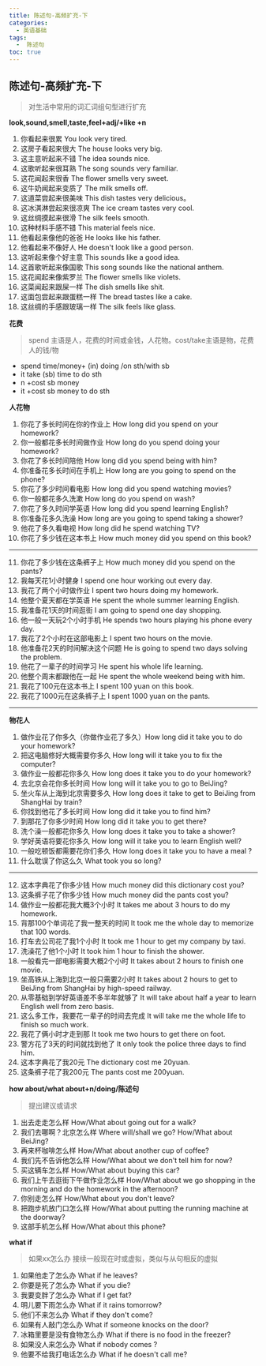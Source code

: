 ```yaml
---
title: 陈述句-高频扩充-下
categories:
  - 英语基础
tags:
  -  陈述句
toc: true 
---
```


## 陈述句-高频扩充-下

>  对生活中常用的词汇词组句型进行扩充


**look,sound,smell,taste,feel+adj/+like +n**
1. 你看起来很累 You look very tired.
2. 这房子看起来很大 The house looks very big.
3. 这主意听起来不错 The idea sounds  nice.
4. 这歌听起来很耳熟 The song sounds very familiar.
5. 这花闻起来很香 The flower smells very sweet.
6. 这牛奶闻起来变质了 The milk smells off.
7. 这道菜尝起来很美味 This dish tastes very delicious。
8. 这冰淇淋尝起来很凉爽 The ice cream tastes very cool.
9.  这丝绸摸起来很滑 The silk feels smooth.
10. 这种材料手感不错 This material feels nice.
11. 他看起来像他的爸爸 He looks like his father.
12. 他看起来不像好人 He doesn't look like a good person.
13. 这听起来像个好主意 This sounds like a good idea.
14. 这首歌听起来像国歌 This song sounds like the national anthem.
15. 这花闻起来像紫罗兰 The flower smells like violets.
16. 这菜闻起来跟屎一样 The dish smells like shit.
17. 这面包尝起来跟蛋糕一样 The bread  tastes like a cake.
18. 这丝绸的手感跟玻璃一样 The silk feels like  glass.





**花费**

> spend 主语是人，花费的时间或金钱，人花物。cost/take主语是物，花费人的钱/物

* spend time/money+ (in) doing /on sth/with sb
* it take (sb) time to do sth
* n +cost sb money 
* it +cost sb money to do sth


**人花物**

1. 你花了多长时间在你的作业上 How long did you spend on your homework? 
2. 你一般都花多长时间做作业 How long do you spend doing  your homework? 
3. 你花了多长时间陪他 How long did you spend being with him? 
4. 你准备花多长时间在手机上 How long are you going to  spend on the phone? 
5. 你花了多少时间看电影 How long did you spend watching movies? 
6. 你一般都花多久洗漱 How long do you spend on wash? 
7. 你花了多久时间学英语 How long did you spend learning English?
8. 你准备花多久洗澡 How long are you going to spend taking a shower?
9.  他花了多久看电视 How long did he spend watching TV?
10. 你花了多少钱在这本书上 How much money did you spend on this book?

----

11. 你花了多少钱在这条裤子上  How much money did you spend on the pants?
12. 我每天花1小时健身 I spend one hour working out every day.
13. 我花了两个小时做作业 I spent two hours doing my homework.
14. 他整个夏天都在学英语 He spent the whole summer learning English.
15. 我准备花1天的时间逛街 I am going to spend  one day shopping.
16. 他一般一天玩2个小时手机 He spends two hours playing his phone every day.
17. 我花了2个小时在这部电影上 I spent two hours on the movie.
18. 他准备花2天的时间解决这个问题 He is going to spend two days solving the problem.
19. 他花了一辈子的时间学习 He spent his whole life learning.
20. 他整个周末都跟他在一起 He spent the whole weekend being with him.
21. 我花了100元在这本书上 I spent 100 yuan on this book.
22. 我花了1000元在这条裤子上 I spent 1000 yuan on the pants.


---

**物花人**

1. 做作业花了你多久（你做作业花了多久）How long did it take you to  do your  homework?
2. 把这电脑修好大概需要你多久 How long will it take you to fix the computer?
3. 做作业一般都花你多久 How long does it take you to do your homework?
4. 去北京会花你多长时间 How long will it take you to go to  BeiJing? 
5. 坐火车从上海到北京需要多久 How long does it take to get to BeiJing from ShangHai  by train? 
6. 你找到他花了多长时间 How long did it take you to find him?
7. 到那花了你多少时间 How long did it take you to get there?
8. 洗个澡一般都花你多久 How long does it take you to take a shower?
9.  学好英语将要花你多久 How long will it take you to learn English well?
10. 一般吃顿饭都需要花你们多久 How long does it take you to have a meal ?
11. 什么耽误了你这么久 What took you so long?

---

12.  这本字典花了你多少钱 How much money did this dictionary cost you?
13. 这条裤子花了你多少钱 How much money did the pants cost you?
14. 做作业一般都花我大概3个小时 It takes me about 3 hours to do my homework.
15. 背那100个单词花了我一整天的时间 It took me the whole day to memorize that 100 words. 
16. 打车去公司花了我1个小时 It took me 1 hour to get my company by taxi.
17. 洗澡花了他1个小时 It took him 1 hour to finish the shower.
18. 一般看完一部电影需要大概2个小时 It takes about 2 hours to finish one movie.
19. 坐高铁从上海到北京一般只需要2小时 It takes about 2 hours to get to BeiJing from ShangHai by high-speed railway.
20. 从零基础到学好英语差不多半年就够了 It will take about half a year to learn English well from zero basis.
21. 这么多工作，我要花一辈子的时间去完成 It will take me the whole life to finish so much work.
22. 我花了俩小时才走到那 It took me two hours to get there on foot.
23. 警方花了3天的时间就找到他了 It only took the police three days to find him.
24. 这本字典花了我20元  The dictionary cost me 20yuan.
25. 这条裤子花了我200元 The pants cost me 200yuan.

**how about/what about+n/doing/陈述句**
>提出建议或请求


1. 出去走走怎么样 How/What about going out for a walk?
2. 我们去哪啊？北京怎么样 Where will/shall we go? How/What about BeiJing?
3. 再来杯咖啡怎么样 How/What about another  cup of coffee?
4. 我们先不告诉他怎么样 How/What about we don't tell him for now?
5. 买这辆车怎么样 How/What about buying this car?
6. 我们上午去逛街下午做作业怎么样 How/What about we go shopping in the morning and do the homework in the afternoon?
7. 你别走怎么样 How/What about you don't leave?
8. 把跑步机放门口怎么样 How/What about putting the running machine at the doorway?
9.  这部手机怎么样 How/What about this phone?


**what if**

> 如果xx怎么办  接续一般现在时或虚拟，类似与从句相反的虚拟


1. 如果他走了怎么办 What if he leaves?
2. 你要是死了怎么办 What if you die?
3. 我要变胖了怎么办 What if I get fat?
4. 明儿要下雨怎么办  What if it rains tomorrow?
5. 他们不来怎么办 What if they don't come?
6. 如果有人敲门怎么办 What if someone knocks on the door?
7. 冰箱里要是没有食物怎么办 What if there is no food in the freezer?
8. 如果没人来怎么办 What if  nobody comes ?
9. 他要不给我打电话怎么办 What if he doesn't call me?





